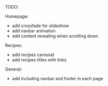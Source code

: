 TODO:

Homepage:
- add crossfade for slideshow
- add navbar animation
- add content revealing when scrolling down

Recipes:
- add recipes carousel
- add recipes titles with links

General:
- add including navbar and footer in each page